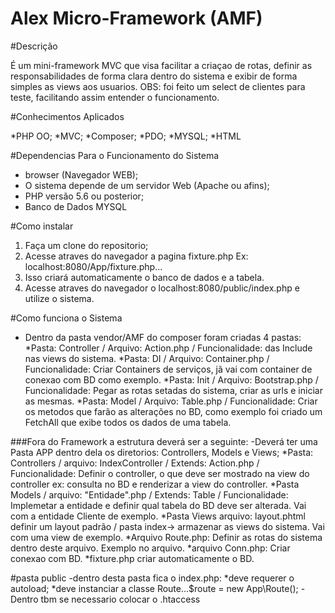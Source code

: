 # Alex Micro-Framework (AMF)

#Descrição 

É um mini-framework MVC que visa facilitar a criaçao de rotas, definir as responsabilidades de forma clara dentro do sistema e exibir de forma simples as views aos usuarios. OBS: foi feito um select de clientes para teste, facilitando assim entender o funcionamento.

#Conhecimentos Aplicados

*PHP OO;
*MVC;
*Composer;
*PDO;
*MYSQL;
*HTML


#Dependencias Para o Funcionamento do Sistema 

* browser (Navegador WEB);
* O sistema depende de um servidor Web (Apache ou afins);
* PHP versão 5.6 ou posterior;
* Banco de Dados MYSQL

#Como instalar

1. Faça um clone do repositorio;
2. Acesse atraves do navegador a pagina fixture.php Ex: localhost:8080/App/fixture.php...
3. Isso criará automaticamente o banco de dados e a tabela.
4. Acesse atraves do navegador o localhost:8080/public/index.php e utilize o sistema.

#Como funciona o Sistema

- Dentro da pasta vendor/AMF do composer foram criadas 4 pastas:
*Pasta: Controller / Arquivo: Action.php / Funcionalidade: das Include nas views do sistema.
*Pasta: DI / Arquivo: Container.php / Funcionalidade: Criar Containers de serviços, jã vai com container de conexao com BD como exemplo.
*Pasta: Init / Arquivo: Bootstrap.php / Funcionalidade: Pegar as rotas setadas do sistema, criar as urls e iniciar as mesmas.
*Pasta: Model / Arquivo: Table.php / Funcionalidade: Criar os metodos que farão as alterações no BD, como exemplo foi criado um FetchAll que exibe todos os dados de uma tabela.

###Fora do Framework a estrutura deverá ser a seguinte:
-Deverá ter uma Pasta APP dentro dela os diretorios: Controllers, Models e Views;
*Pasta: Controllers / arquivo: IndexController / Extends: Action.php / Funcionalidade: Definir o controller, o que deve ser mostrado na view do controller ex: consulta no BD e renderizar a view do controller. 
*Pasta Models / arquivo: "Entidade".php / Extends: Table / Funcionalidade: Implemetar a entidade e definir qual tabela do BD deve ser alterada. Vai com a entidade Cliente de exemplo.
*Pasta Views arquivo: layout.phtml definir um layout padrão / pasta index-> armazenar as views do sistema. Vai com uma view de exemplo.
*Arquivo Route.php: Definir as rotas do sistema dentro deste arquivo. Exemplo no arquivo.
*arquivo Conn.php: Criar conexao com BD.
*fixture.php criar automaticamente o BD.

#pasta public 
-dentro desta pasta fica o index.php:
*deve requerer o autoload;
*deve instanciar a classe Route...$route = new App\Route();
-Dentro tbm se necessario colocar o .htaccess







